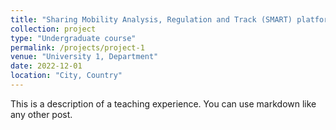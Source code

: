 ```yaml
---
title: "Sharing Mobility Analysis, Regulation and Track (SMART) platform"
collection: project
type: "Undergraduate course"
permalink: /projects/project-1
venue: "University 1, Department"
date: 2022-12-01
location: "City, Country"
---
```


This is a description of a teaching experience. You can use markdown like any other post.